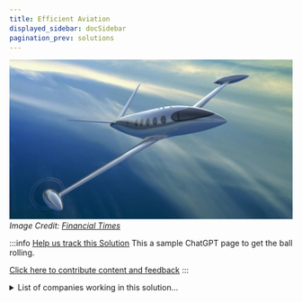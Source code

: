 ```yaml
---
title: Efficient Aviation
displayed_sidebar: docSidebar
pagination_prev: solutions
---
```


![Cover Image](../static/img/electric-aircraft.jpg)
_Image Credit: [Financial Times](https://www.ft.com/content/a9dc81d2-725e-11e9-bf5c-6eeb837566c5)_

:::info [Help us track this Solution](contribute)
This a sample ChatGPT page to get the ball rolling.

[Click here to contribute content and feedback](contribute)
:::

<details>
        <summary>List of companies working in this solution...</summary>
        <div>
            <ul>
             
                <li><a href="https://skyven.co">Skyven Technologies</a></li>
            
                <li><a href="https://airbus-sv.com">A3</a></li>
            
                <li><a href="https://aclima.io">Aclima</a></li>
            
                <li><a href="http://www.jobyaviation.com/">Joby Aviation</a></li>
            
                <li><a href="https://www.hybridairvehicles.com/">Hybrid Air Vehicles</a></li>
            
                <li><a href="https://emitwise.com">Emitwise</a></li>
            
                <li><a href="https://airlabs.com">Airlabs</a></li>
            
                <li><a href="https://terrafugia.com">Terrafugia</a></li>
            
                <li><a href="https://magniX.aero">Magnix</a></li>
            
                <li><a href="https://zunum.aero">Zunum Aero</a></li>
            
                <li><a href="https://opener.aero">Opener Aero</a></li>
            
                <li><a href="https://ellipsis-environmental.com">Ellipsis Environmental</a></li>
            
                <li><a href="https://skai.co">Alaka’i Technologies</a></li>
            
                <li><a href="https://ampaire.com">Ampaire</a></li>
            
                <li><a href="https://weflywright.com">Wright Electric</a></li>
            
                <li><a href="https://wisk.aero">Wisk</a></li>
            
                <li><a href="https://www.b-t.energy">Breakthrough Energy</a></li>
            
                <li><a href="https://eviation.co">Eviation</a></li>
            
                <li><a href="https://breezometer.com">Breezometer</a></li>
            
                <li><a href="https://elroyair.com">Elroy Air</a></li>
            
                <li><a href="https://aeroseal.com">Aeroseal</a></li>
            
                <li><a href="https://nan">Canary Media</a></li>
            
            </ul>
        </div>
        </details>

## Overview

- **Efficient Aviation**: Focuses on technology to reverse climate change.
- **Breakthrough Technologies**: Efficient engines and fuel-efficient airplanes.
- Collaboration with companies and organizations to reduce emissions.

## Progress Made

- **Electric Aircraft and Fuel Cells**: Developed by Airbus, Boeing, and Rolls-Royce.
- **Collaboration with Governments**: Policies supporting technology adoption.
- **Reducing Greenhouse Gas Emissions**: Emissions from flights and distance reduced.

## Lessons Learned

1. **Not a Silver Bullet**: Technology isn't sole solution, consider aircraft, fuel, and operations.
2. **Continuous Improvement**: Evolving technology needs regular updates.
3. **Complementary Measures**: Combine technology with alternative fuels for optimal results.
4. **Monitoring and Regulation**: Careful oversight and regulation required.
5. **Cross-Industry Support**: Industry, fuel, government support needed.

## Challenges Ahead

1. **Scaling Up**: Investment needed for research, facilities, and infrastructure.
2. **Overcoming Obstacles**: High costs, regulatory approval, and awareness challenges.
3. **Key Players**: Airbus, Boeing, Virgin Atlantic, International Civil Aviation Organization.
4. **Achievements**: Testing aircraft, engines, fuel-saving technologies, international agreements.

## Best Path Forward

- **Develop and Improve**: Enhance compatibility, accessibility, and cost-effectiveness.
- **Raise Awareness**: Educate, incentivize, and regulate to encourage adoption.
- **Monitor and Evaluate**: Ensure emission reduction effectiveness and make adjustments.
- **Key Organizations**: Airbus, Boeing, Rolls-Royce, International Air Transport Association.
- **Global Progress**: International Civil Aviation Organization targets 50% emission reduction by 2050.
- **Airlines Commitment**: Carbon-neutral goals, efficient aircraft, alternative fuels.
- 

